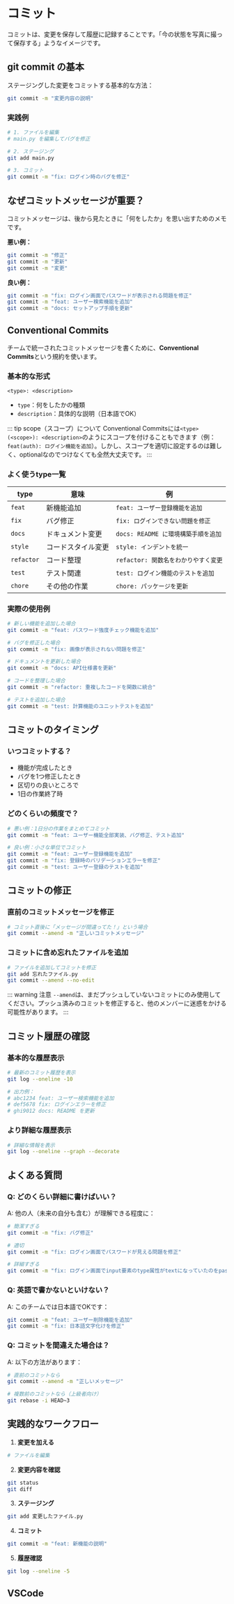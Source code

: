 # コミット

コミットは、変更を保存して履歴に記録することです。「今の状態を写真に撮って保存する」ようなイメージです。

## git commit の基本

ステージングした変更をコミットする基本的な方法：

```bash
git commit -m "変更内容の説明"
```

### 実践例

```bash
# 1. ファイルを編集
# main.py を編集してバグを修正

# 2. ステージング
git add main.py

# 3. コミット
git commit -m "fix: ログイン時のバグを修正"
```

## なぜコミットメッセージが重要？

コミットメッセージは、後から見たときに「何をしたか」を思い出すためのメモです。

**悪い例：**

```bash
git commit -m "修正"
git commit -m "更新"
git commit -m "変更"
```

**良い例：**

```bash
git commit -m "fix: ログイン画面でパスワードが表示される問題を修正"
git commit -m "feat: ユーザー検索機能を追加"
git commit -m "docs: セットアップ手順を更新"
```

## Conventional Commits

チームで統一されたコミットメッセージを書くために、**Conventional Commits**という規約を使います。

### 基本的な形式

```
<type>: <description>
```

- `type`：何をしたかの種類
- `description`：具体的な説明（日本語でOK）

::: tip scope（スコープ）について
Conventional Commitsには`<type>(<scope>): <description>`のようにスコープを付けることもできます（例：`feat(auth): ログイン機能を追加`）。しかし、スコープを適切に設定するのは難しく、optionalなのでつけなくても全然大丈夫です。
:::

### よく使うtype一覧

| type | 意味 | 例 |
|------|------|-----|
| `feat` | 新機能追加 | `feat: ユーザー登録機能を追加` |
| `fix` | バグ修正 | `fix: ログインできない問題を修正` |
| `docs` | ドキュメント変更 | `docs: README に環境構築手順を追加` |
| `style` | コードスタイル変更 | `style: インデントを統一` |
| `refactor` | コード整理 | `refactor: 関数名をわかりやすく変更` |
| `test` | テスト関連 | `test: ログイン機能のテストを追加` |
| `chore` | その他の作業 | `chore: パッケージを更新` |

### 実際の使用例

```bash
# 新しい機能を追加した場合
git commit -m "feat: パスワード強度チェック機能を追加"

# バグを修正した場合
git commit -m "fix: 画像が表示されない問題を修正"

# ドキュメントを更新した場合
git commit -m "docs: API仕様書を更新"

# コードを整理した場合
git commit -m "refactor: 重複したコードを関数に統合"

# テストを追加した場合
git commit -m "test: 計算機能のユニットテストを追加"
```

## コミットのタイミング

### いつコミットする？

- 機能が完成したとき
- バグを1つ修正したとき
- 区切りの良いところで
- 1日の作業終了時

### どのくらいの頻度で？

```bash
# 悪い例：1日分の作業をまとめてコミット
git commit -m "feat: ユーザー機能全部実装、バグ修正、テスト追加"

# 良い例：小さな単位でコミット
git commit -m "feat: ユーザー登録機能を追加"
git commit -m "fix: 登録時のバリデーションエラーを修正"
git commit -m "test: ユーザー登録のテストを追加"
```

## コミットの修正

### 直前のコミットメッセージを修正

```bash
# コミット直後に「メッセージが間違ってた！」という場合
git commit --amend -m "正しいコミットメッセージ"
```

### コミットに含め忘れたファイルを追加

```bash
# ファイルを追加してコミットを修正
git add 忘れたファイル.py
git commit --amend --no-edit
```

::: warning 注意
`--amend`は、まだプッシュしていないコミットにのみ使用してください。プッシュ済みのコミットを修正すると、他のメンバーに迷惑をかける可能性があります。
:::

## コミット履歴の確認

### 基本的な履歴表示

```bash
# 最新のコミット履歴を表示
git log --oneline -10

# 出力例：
# abc1234 feat: ユーザー検索機能を追加
# def5678 fix: ログインエラーを修正
# ghi9012 docs: README を更新
```

### より詳細な履歴表示

```bash
# 詳細な情報を表示
git log --oneline --graph --decorate
```

## よくある質問

### Q: どのくらい詳細に書けばいい？

A: 他の人（未来の自分も含む）が理解できる程度に：

```bash
# 簡潔すぎる
git commit -m "fix: バグ修正"

# 適切
git commit -m "fix: ログイン画面でパスワードが見える問題を修正"

# 詳細すぎる
git commit -m "fix: ログイン画面でinput要素のtype属性がtextになっていたのをpasswordに修正し、CSS でマスク表示するようにし、セキュリティテストも追加した"
```

### Q: 英語で書かないといけない？

A: このチームでは日本語でOKです：

```bash
git commit -m "feat: ユーザー削除機能を追加"
git commit -m "fix: 日本語文字化けを修正"
```

### Q: コミットを間違えた場合は？

A: 以下の方法があります：

```bash
# 直前のコミットなら
git commit --amend -m "正しいメッセージ"

# 複数前のコミットなら（上級者向け）
git rebase -i HEAD~3
```

## 実践的なワークフロー

1. **変更を加える**

```bash
# ファイルを編集
```

2. **変更内容を確認**

```bash
git status
git diff
```

3. **ステージング**

```bash
git add 変更したファイル.py
```

4. **コミット**

```bash
git commit -m "feat: 新機能の説明"
```

5. **履歴確認**

```bash
git log --oneline -5
```

## VSCode
